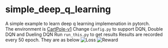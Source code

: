 # simple_deep_q_learning
A simple example to learn deep q learning implemenation in pytorch.  
The environment is [CartPole-v1](https://gym.openai.com/envs/)
Change `Config.py` to support DQN, Double DQN and Dueling DQN
Run `run_this.py` to get results
Results are recorded every 50 epoch. They are as below
![Loss](https://github.com/junfeizhuang/simple_deep_q_learning/blob/master/results/Loss.jpg)
![Reward](https://github.com/junfeizhuang/simple_deep_q_learning/blob/master/results/reward.jpg)
